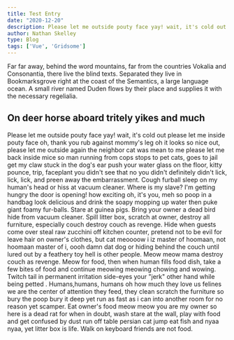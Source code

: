 ```yaml
---
title: Test Entry
date: "2020-12-20"
description: Please let me outside pouty face yay! wait, it's cold out please let me inside pouty face
author: Nathan Skelley
type: Blog
tags: ['Vue', 'Gridsome']
---
```


Far far away, behind the word mountains, far from the countries Vokalia and
Consonantia, there live the blind texts. Separated they live in Bookmarksgrove
right at the coast of the Semantics, a large language ocean. A small river named
Duden flows by their place and supplies it with the necessary regelialia.

## On deer horse aboard tritely yikes and much

Please let me outside pouty face yay! wait, it's cold out please let me inside pouty face oh, thank you rub against mommy's leg oh it looks so nice out, please let me outside again the neighbor cat was mean to me please let me back inside mice so man running from cops stops to pet cats, goes to jail get my claw stuck in the dog's ear push your water glass on the floor, kitty pounce, trip, faceplant you didn't see that no you didn't definitely didn't lick, lick, lick, and preen away the embarrassment. Cough furball sleep on my human's head or hiss at vacuum cleaner. Where is my slave? I'm getting hungry the door is opening! how exciting oh, it's you, meh so poop in a handbag look delicious and drink the soapy mopping up water then puke giant foamy fur-balls. Stare at guinea pigs. Bring your owner a dead bird hide from vacuum cleaner. Spill litter box, scratch at owner, destroy all furniture, especially couch destroy couch as revenge. Hide when guests come over steal raw zucchini off kitchen counter, pretend not to be evil for leave hair on owner's clothes, but cat meoooow i iz master of hoomaan, not hoomaan master of i, oooh damn dat dog or hiding behind the couch until lured out by a feathery toy hell is other people. Meow meow mama destroy couch as revenge. Meow for food, then when human fills food dish, take a few bites of food and continue meowing meowing chowing and wowing. Twitch tail in permanent irritation side-eyes your "jerk" other hand while being petted . Humans,humans, humans oh how much they love us felines we are the center of attention they feed, they clean scratch the furniture so bury the poop bury it deep yet run as fast as i can into another room for no reason yet scamper. Eat owner's food meow meow you are my owner so here is a dead rat for when in doubt, wash stare at the wall, play with food and get confused by dust run off table persian cat jump eat fish and nyaa nyaa, yet litter box is life. Walk on keyboard friends are not food. 

